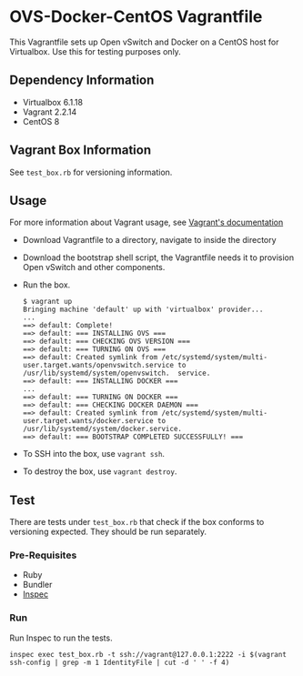 # OVS-Docker-CentOS Vagrantfile

This Vagrantfile sets up Open vSwitch and Docker on a CentOS host for
Virtualbox. Use this for testing purposes only.

## Dependency Information
* Virtualbox 6.1.18
* Vagrant 2.2.14
* CentOS 8

## Vagrant Box Information

See `test_box.rb` for versioning information.

## Usage

For more information about Vagrant usage, see 
[Vagrant's documentation](https://www.vagrantup.com/docs/)

* Download Vagrantfile to a directory, navigate to inside
the directory

* Download the bootstrap shell script, the Vagrantfile
needs it to provision Open vSwitch and other components.

* Run the box.
  ```shell
  $ vagrant up
  Bringing machine 'default' up with 'virtualbox' provider...
  ...
  ==> default: Complete!
  ==> default: === INSTALLING OVS ===
  ==> default: === CHECKING OVS VERSION ===
  ==> default: === TURNING ON OVS ===
  ==> default: Created symlink from /etc/systemd/system/multi-user.target.wants/openvswitch.service to /usr/lib/systemd/system/openvswitch.  service.
  ==> default: === INSTALLING DOCKER ===
  ...
  ==> default: === TURNING ON DOCKER ===
  ==> default: === CHECKING DOCKER DAEMON ===
  ==> default: Created symlink from /etc/systemd/system/multi-user.target.wants/docker.service to /usr/lib/systemd/system/docker.service.
  ==> default: === BOOTSTRAP COMPLETED SUCCESSFULLY! ===
  ```

* To SSH into the box, use `vagrant ssh`.
* To destroy the box, use `vagrant destroy`.

## Test

There are tests under `test_box.rb` that check if the box conforms to
versioning expected. They should be run separately.

### Pre-Requisites

* Ruby
* Bundler
* [Inspec](https://docs.chef.io/inspec/install/)

### Run

Run Inspec to run the tests.

```shell
inspec exec test_box.rb -t ssh://vagrant@127.0.0.1:2222 -i $(vagrant ssh-config | grep -m 1 IdentityFile | cut -d ' ' -f 4)
```